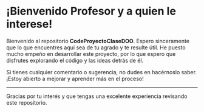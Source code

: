 # ¡Bienvenido Profesor y a quien le interese!

Bienvenido al repositorio **CodeProyectoClaseDOO**. Espero sinceramente que lo que encuentres aquí sea de tu agrado y te resulte útil. He puesto mucho empeño en desarrollar este proyecto, por lo que espero que disfrutes explorando el código y las ideas detrás de él.

Si tienes cualquier comentario o sugerencia, no dudes en hacérnoslo saber. ¡Estoy abierto a mejorar y aprender más en el proceso!

---

Gracias por tu interés y que tengas una excelente experiencia revisando este repositorio.